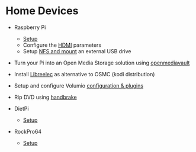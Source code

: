 # Home Devices

- Raspberry Pi
  - [Setup](pi4-setup.md)
  - Configure the [HDMI](hdmi.md) parameters
  - Setup [NFS and mount](nfs-mount.md) an external USB drive
- Turn your Pi into an Open Media Storage solution using [openmediavault](omv.md)
- Install [Libreelec](libreelec.md) as alternative to OSMC (kodi distribution)
- Setup and configure Volumio [configuration & plugins](volumio.md)
- Rip DVD using [handbrake](rip-dvd.md)

- DietPi
  - [Setup](dietpi-setup.md)

- RockPro64
  - [Setup](rockpro64-setup.md)